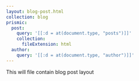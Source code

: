 ```yaml
---
layout: blog-post.html
collection: blog
prismic:
  post:
    query: '[[:d = at(document.type, "posts")]]'
    collection:
      fileExtension: html
  author:
    query: '[[:d = at(document.type, "author")]]'
---
```


This will file contain blog post layout
